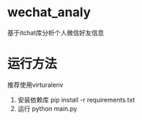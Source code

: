 # wechat_analy
基于itchat库分析个人微信好友信息

# 运行方法
推荐使用virturalenv
1. 安装依赖库
    pip install -r requirements.txt
2. 运行
    python main.py
